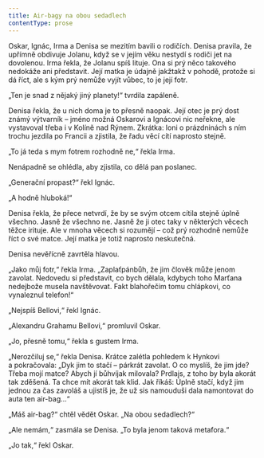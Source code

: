 ```yaml
---
title: Air-bagy na obou sedadlech
contentType: prose
---
```


Oskar, Ignác, Irma a Denisa se mezitím bavili o rodičích. Denisa pravila, že upřímně obdivuje Jolanu, když se v jejím věku nestydí s rodiči jet na dovolenou. Irma řekla, že Jolanu spíš lituje. Ona si prý něco takového nedokáže ani představit. Její matka je údajně jakžtakž v pohodě, protože si dá říct, ale s kým prý nemůže vyjít vůbec, to je její fotr.

  

„Ten je snad z nějaký jiný planety!“ tvrdila zapáleně.

Denisa řekla, že u nich doma je to přesně naopak. Její otec je prý dost známý výtvarník – jméno možná Oskarovi a Ignácovi nic neřekne, ale vystavoval třeba i v Kolíně nad Rýnem. Zkrátka: loni o prázdninách s ním trochu jezdila po Francii a zjistila, že řadu věcí cítí naprosto stejně.

„To já teda s mym fotrem rozhodně ne,“ řekla Irma.

Nenápadně se ohlédla, aby zjistila, co dělá pan poslanec.

„Generační propast?“ řekl Ignác.

„A hodně hluboká!“

Denisa řekla, že přece netvrdí, že by se svým otcem cítila stejně úplně všechno. Jasně že všechno ne. Jasně že ji otec taky v některých věcech těžce irituje. Ale v mnoha věcech si rozumějí – což prý rozhodně nemůže říct o své matce. Její matka je totiž naprosto neskutečná.

Denisa nevěřícně zavrtěla hlavou.

„Jako můj fotr,“ řekla Irma. „Zaplaťpánbůh, že jim člověk může jenom zavolat. Nedovedu si představit, co bych dělala, kdybych toho Marťana nedejbože musela navštěvovat. Fakt blahořečim tomu chlápkovi, co vynaleznul telefon!“

„Nejspíš Bellovi,“ řekl Ignác.

„Alexandru Grahamu Bellovi,“ promluvil Oskar.

„Jo, přesně tomu,“ řekla s gustem Irma.

„Nerozčiluj se,“ řekla Denisa. Krátce zalétla pohledem k Hynkovi a pokračovala: „Dyk jim to stačí – párkrát zavolat. O co myslíš, že jim jde? Třeba mojí matce? Abych jí bůhvíjak milovala? Prdlajs, z toho by byla akorát tak zděšená. Ta chce mít akorát tak klid. Jak říkáš: Úplně stačí, když jim jednou za čas zavoláš a ujistíš je, že už sis namouduši dala namontovat do auta ten air-bag…“

„Máš air-bag?“ chtěl vědět Oskar. „Na obou sedadlech?“

„Ale nemám,“ zasmála se Denisa. „To byla jenom taková metafora.“

„Jo tak,“ řekl Oskar.
